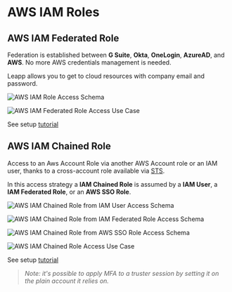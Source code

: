 # AWS IAM Roles

## AWS IAM Federated Role
Federation is established between **G Suite**, **Okta**, **OneLogin**, **AzureAD**, and **AWS**. No more AWS credentials
management is needed.

Leapp allows you to get to cloud resources with company email and password.

![AWS IAM Role Access Schema](../../images/access_schemas/AWS_IAM_FEDERATED_ROLE_ACCESS_SCHEMA.png)

![AWS IAM Federated Role Access Use Case](../../videos/Federated.gif)

See setup [tutorial](../tutorials/aws/iam_federated_role/intro.md)

## AWS IAM Chained Role
Access to an Aws Account Role via another AWS Account role or an IAM user, thanks to a cross-account role available via [STS](https://docs.aws.amazon.com/STS/latest/APIReference/welcome.html).

In this access strategy a **IAM Chained Role** is assumed by a **IAM User**, a **IAM Federated Role**, or an **AWS SSO Role**.

![AWS IAM Chained Role from IAM User Access Schema](../../images/access_schemas/AWS_IAM_CHAINED_ROLE_FROM_USER_ACCESS_SCHEMA.png)

![AWS IAM Chained Role from IAM Federated Role Access Schema](../../images/access_schemas/AWS_IAM_CHAINED_ROLE_FROM_FEDERATED_ROLE_ACCESS_SCHEMA.png)

![AWS IAM Chained Role from AWS SSO Role Access Schema](../../images/access_schemas/AWS_IAM_CHAINED_ROLE_FROM_AWS_SSO_ROLE_ACCESS_SCHEMA.png)

![AWS IAM Chained Role Access Use Case](../../videos/Chained.gif)

See setup [tutorial](../tutorials/aws/iam_chained_role/intro.md)

> *Note: it's possible to apply MFA to a truster session by setting it on the plain account it relies on.*
